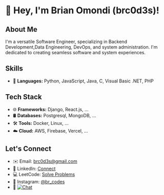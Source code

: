 # 👋 Hey, I'm Brian Omondi (brc0d3s)!

## About Me
I'm a versatile Software Engineer, specializing in Backend Development,Data Engineering, DevOps, and system administration. I'm dedicated to creating seamless software and system experiences.

## Skills
- 🐍 **Languages:** Python, JavaScript, Java, C, Visual Basic .NET, PHP

## Tech Stack
- 🌐 **Frameworks:** Django, React.js, ...
- 🛢️ **Databases:** Postgresql, MongoDB, ...
- 🛠️ **Tools:** Docker, Linux, ...
- ☁️ **Cloud:** AWS, Firebase, Vercel, ...

## Let's Connect
- ✉️ Email: [brc0d3s@gmail.com](mailto:brc0d3s@gmail.com)
- 🔗 LinkedIn: [Connect](https://www.linkedin.com/in/brian-omondi-13a5b9257/)
- 💻 LeetCode: [Solve Problems](https://leetcode.com/brc0d3s/)
- 📸 Instagram: [@br_codes](https://www.instagram.com/br_codes/)
- 📱 [![Chat](https://img.shields.io/badge/WhatsApp-Chat-green?style=flat-square&logo=whatsapp)](https://wa.me/254755913175?text=Hello%20Brian%20Omondi,%20I%20have%20gotten%20your%20contact%20from%20GitHub!)
